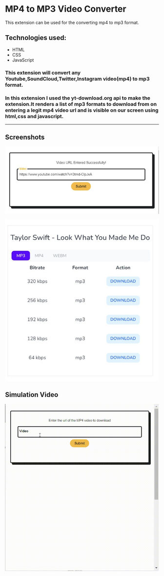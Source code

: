# **MP4 to MP3 Video Converter**

This extension can be used for the converting mp4 to mp3 format.

## Technologies used:

- HTML
- CSS
- JavaScript

### This extension will convert any Youtube,SoundCloud,Twitter,Instagram video(mp4) to mp3 format.

### In this extension I used the yt-download.org api to make the extension.It renders a list of mp3 formats to download from on entering a legit mp4 video url and is visible on our screen using html,css and javascript.

---

## Screenshots

![upload](./images/img0.JPG)

![download](./images/img1.JPG)

## Simulation Video

![mp4_to_mp3](./images/mp4_to_mp3.gif)

